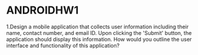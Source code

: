 # ANDROIDHW1
1.Design a mobile application that collects user information including their name, contact number, and email ID. Upon clicking the 'Submit' button, the application should display this information. How would you outline the user interface and functionality of this application?
